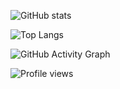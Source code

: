 ![GitHub stats](https://github-readme-stats.vercel.app/api?username=KaueMonteiroCode&show_icons=true&theme=dracula&count_private=true&include_all_commits=true&hide=stars)

![Top Langs](https://github-readme-stats.vercel.app/api/top-langs/?username=KaueMonteiroCode&layout=compact&theme=dracula)

![GitHub Activity Graph](https://activity-graph.herokuapp.com/graph?username=KaueMonteiroCode&bg_color=1F222E&color=F8D866&line=F85D7F&point=FFFFFF&hide_border=true)

![Profile views](https://gpvc.arturio.dev/KaueMonteiroCode)

